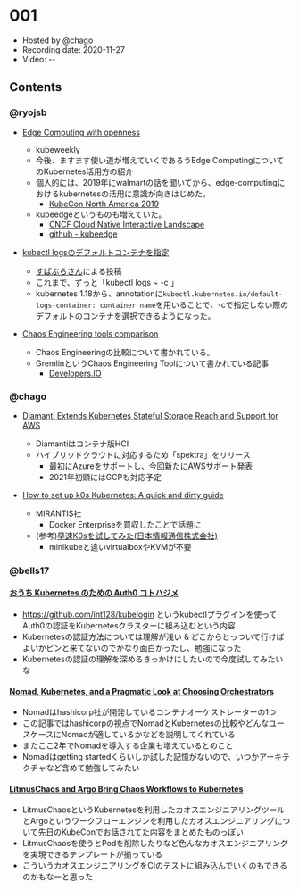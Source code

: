 # 001

- Hosted by @chago
- Recording date: 2020-11-27
- Video: --

## Contents

### @ryojsb

- [Edge Computing with openness](https://www.cncf.io/webinars/kubernetes-in-the-context-of-on-premises-edge-and-network-edge-computing/)
  - kubeweekly 
  - 今後、ますます使い道が増えていくであろうEdge ComputingについてのKubernetes活用方の紹介
  - 個人的には、2019年にwalmartの話を聞いてから、edge-computingにおけるkubernetesの活用に意識が向きはじめた。
    - [KubeCon North America 2019](https://kccncna19.sched.com/event/UdJf/keynote-seamless-customer-experience-at-walmart-stores-powered-by-kubernetesedge-maneesh-vittolia-principal-architect-sriram-komma-principal-product-owner-walmart)
  - kubeedgeというものも増えていた。
    - [CNCF Cloud Native Interactive Landscape](https://landscape.cncf.io/)
    - [github - kubeedge](https://github.com/kubeedge/kubeedge)

- [kubectl logsのデフォルトコンテナを指定](https://text.superbrothers.dev/201123-allow-to-preselect-interesting-container-in-logs/)
  - [すぱぶらさん](https://twitter.com/superbrothers)による投稿
  - これまで、ずっと「kubectl logs ~ -c <container name>」
  - kubernetes 1.18から、annotationに`kubectl.kubernetes.io/default-logs-container: container name`を用いることで、-cで指定しない際のデフォルトのコンテナを選択できるようになった。

- [Chaos Engineering tools comparison](https://www.gremlin.com/community/tutorials/chaos-engineering-tools-comparison/)
  - Chaos Engineeringの比較について書かれている。
  - GremlinというChaos Engineering Toolについて書かれている記事
    - [Developers.IO](https://dev.classmethod.jp/articles/gremlin_ecs_php_sample_app/)

### @chago

- [Diamanti Extends Kubernetes Stateful Storage Reach and Support for AWS](https://thenewstack.io/diamanti-extends-kubernetes-stateful-storage-reach-and-support-for-aws/)
  - Diamantiはコンテナ版HCI
  - ハイブリッドクラウドに対応するため「spektra」をリリース
    - 最初にAzureをサポートし、今回新たにAWSサポート発表
    - 2021年初頭にはGCPも対応予定

- [How to set up k0s Kubernetes: A quick and dirty guide](https://www.mirantis.com/blog/how-to-set-up-k0s-kubernetes-a-quick-and-dirty-guide/)
  - MIRANTIS社
    - Docker Enterpriseを買収したことで話題に
  - (参考)[早速K0sを試してみた(日本情報通信株式会社)](https://www.niandc.co.jp/sol/tech/date20201124_1935.php)
    - minikubeと違いvirtualboxやKVMが不要

### @bells17

#### [おうち Kubernetes のための Auth0 コトハジメ](https://atpons.hateblo.jp/entry/20201122/1606014048)

- https://github.com/int128/kubelogin というkubectlプラグインを使ってAuth0の認証をKubernetesクラスターに組み込むという内容
- Kubernetesの認証方法については理解が浅い & どこからとっついて行けばよいかピンと来てないのでかなり面白かったし、勉強になった
- Kubernetesの認証の理解を深めるきっかけにしたいので今度試してみたいな

#### [Nomad, Kubernetes, and a Pragmatic Look at Choosing Orchestrators](https://www.hashicorp.com/blog/nomad-kubernetes-a-pragmatic-look-at-choosing-orchestrators)

- Nomadはhashicorp社が開発しているコンテナオーケストレーターの1つ
- この記事ではhashicorpの視点でNomadとKubernetesの比較やどんなユースケースにNomadが適しているかなどを説明してくれている
- またここ2年でNomadを導入する企業も増えているとのこと
- Nomadはgetting startedくらいしか試した記憶がないので、いつかアーキテクチャなど含めて勉強してみたい

#### [LitmusChaos and Argo Bring Chaos Workflows to Kubernetes](https://thenewstack.io/litmuschaos-and-argo-bring-chaos-workflows-to-kubernetes/)

- LitmusChaosというKubernetesを利用したカオスエンジニアリングツールとArgoというワークフローエンジンを利用したカオスエンジニアリングについて先日のKubeConでお話されてた内容をまとめたものっぽい
- LitmusChaosを使うとPodを削除したりなど色んなカオスエンジニアリングを実現できるテンプレートが揃っている
- こういうカオスエンジニアリングをCIのテストに組み込んでいくのもできるのかもなーと思った

